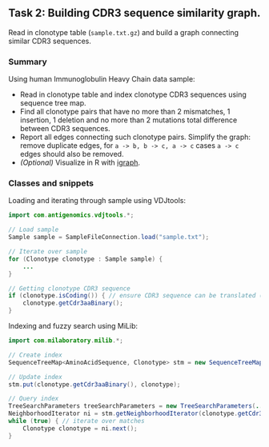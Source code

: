 ## Task 2: Building CDR3 sequence similarity graph.

Read in clonotype table (``sample.txt.gz``) and build a graph connecting similar CDR3 sequences.

### Summary

Using human Immunoglobulin Heavy Chain data sample:

* Read in clonotype table and index clonotype CDR3 sequences using sequence tree map.
* Find all clonotype pairs that have no more than 2 mismatches, 1 insertion, 1 deletion and no more than 2 mutations total difference between CDR3 sequences.
* Report all edges connecting such clonotype pairs. Simplify the graph: remove duplicate edges, for ``a -> b, b -> c, a -> c`` cases ``a -> c`` edges should also be removed.
* *(Optional)* Visualize in R with [igraph](https://cran.r-project.org/web/packages/igraph/index.html).

### Classes and snippets

Loading and iterating through sample using VDJtools:

```java
import com.antigenomics.vdjtools.*;

// Load sample
Sample sample = SampleFileConnection.load("sample.txt");

// Iterate over sample
for (Clonotype clonotype : Sample sample) {
	...
}

// Getting clonotype CDR3 sequence
if (clonotype.isCoding()) { // ensure CDR3 sequence can be translated (!)
	clonotype.getCdr3aaBinary();
} 
```

Indexing and fuzzy search using MiLib:

```java
import com.milaboratory.milib.*;

// Create index
SequenceTreeMap<AminoAcidSequence, Clonotype> stm = new SequenceTreeMap(AminoAcidSequence.ALPHABET);

// Update index
stm.put(clonotype.getCdr3aaBinary(), clonotype);

// Query index
TreeSearchParameters treeSearchParameters = new TreeSearchParameters(...) // set the number of matches, etc for fuzzy search
NeighborhoodIterator ni = stm.getNeighborhoodIterator(clonotype.getCdr3aaBinary(), treeSearchParameters);
while (true) { // iterate over matches
    Clonotype clonotype = ni.next();
}
```